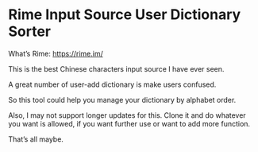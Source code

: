 # Rime Input Source User Dictionary Sorter

What’s Rime: https://rime.im/

This is the best Chinese characters input source I have ever seen.

A great number of user-add dictionary is make users confused. 

So this tool could help you manage your dictionary by alphabet order.

Also, I may not support longer updates for this. Clone it and do whatever you want is allowed, if you want further use or want to add more function.

That’s all maybe.
